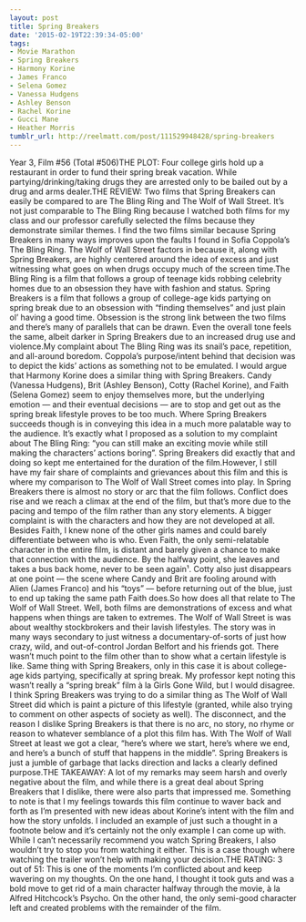 ```yaml
---
layout: post
title: Spring Breakers
date: '2015-02-19T22:39:34-05:00'
tags:
- Movie Marathon
- Spring Breakers
- Harmony Korine
- James Franco
- Selena Gomez
- Vanessa Hudgens
- Ashley Benson
- Rachel Korine
- Gucci Mane
- Heather Morris
tumblr_url: http://reelmatt.com/post/111529948428/spring-breakers
---
```

Year 3, Film #56 (Total #506)THE PLOT: Four college girls hold up a restaurant in order to fund their spring break vacation. While partying/drinking/taking drugs they are arrested only to be bailed out by a drug and arms dealer.THE REVIEW: Two films that Spring Breakers can easily be compared to are The Bling Ring and The Wolf of Wall Street. It’s not just comparable to The Bling Ring because I watched both films for my class and our professor carefully selected the films because they demonstrate similar themes. I find the two films similar because Spring Breakers in many ways improves upon the faults I found in Sofia Coppola’s The Bling Ring. The Wolf of Wall Street factors in because it, along with Spring Breakers, are highly centered around the idea of excess and just witnessing what goes on when drugs occupy much of the screen time.The Bling Ring is a film that follows a group of teenage kids robbing celebrity homes due to an obsession they have with fashion and status. Spring Breakers is a film that follows a group of college-age kids partying on spring break due to an obsession with “finding themselves” and just plain ol’ having a good time. Obsession is the strong link between the two films and there’s many of parallels that can be drawn. Even the overall tone feels the same, albeit darker in Spring Breakers due to an increased drug use and violence.My complaint about The Bling Ring was its snail’s pace, repetition, and all-around boredom. Coppola’s purpose/intent behind that decision was to depict the kids’ actions as something not to be emulated. I would argue that Harmony Korine does a similar thing with Spring Breakers. Candy (Vanessa Hudgens), Brit (Ashley Benson), Cotty (Rachel Korine), and Faith (Selena Gomez) seem to enjoy themselves more, but the underlying emotion — and their eventual decisions — are to stop and get out as the spring break lifestyle proves to be too much. Where Spring Breakers succeeds though is in conveying this idea in a much more palatable way to the audience. It’s exactly what I proposed as a solution to my complaint about The Bling Ring: “you can still make an exciting movie while still making the characters’ actions boring”. Spring Breakers did exactly that and doing so kept me entertained for the duration of the film.However, I still have my fair share of complaints and grievances about this film and this is where my comparison to The Wolf of Wall Street comes into play. In Spring Breakers there is almost no story or arc that the film follows. Conflict does rise and we reach a climax at the end of the film, but that’s more due to the pacing and tempo of the film rather than any story elements. A bigger complaint is with the characters and how they are not developed at all. Besides Faith, I knew none of the other girls names and could barely differentiate between who is who. Even Faith, the only semi-relatable character in the entire film, is distant and barely given a chance to make that connection with the audience. By the halfway point, she leaves and takes a bus back home, never to be seen again¹. Cotty also just disappears at one point — the scene where Candy and Brit are fooling around with Alien (James Franco) and his “toys” — before returning out of the blue, just to end up taking the same path Faith does.So how does all that relate to The Wolf of Wall Street. Well, both films are demonstrations of excess and what happens when things are taken to extremes. The Wolf of Wall Street is was about wealthy stockbrokers and their lavish lifestyles. The story was in many ways secondary to just witness a documentary-of-sorts of just how crazy, wild, and out-of-control Jordan Belfort and his friends got. There wasn’t much point to the film other than to show what a certain lifestyle is like. Same thing with Spring Breakers, only in this case it is about college-age kids partying, specifically at spring break. My professor kept noting this wasn’t really a “spring break” film à la Girls Gone Wild, but I would disagree. I think Spring Breakers was trying to do a similar thing as The Wolf of Wall Street did which is paint a picture of this lifestyle (granted, while also trying to comment on other aspects of society as well). The disconnect, and the reason I dislike Spring Breakers is that there is no arc, no story, no rhyme or reason to whatever semblance of a plot this film has. With The Wolf of Wall Street at least we got a clear, “here’s where we start, here’s where we end, and here’s a bunch of stuff that happens in the middle”. Spring Breakers is just a jumble of garbage that lacks direction and lacks a clearly defined purpose.THE TAKEAWAY: A lot of my remarks may seem harsh and overly negative about the film, and while there is a great deal about Spring Breakers that I dislike, there were also parts that impressed me. Something to note is that I my feelings towards this film continue to waver back and forth as I’m presented with new ideas about Korine’s intent with the film and how the story unfolds. I included an example of just such a thought in a footnote below and it’s certainly not the only example I can come up with. While I can’t necessarily recommend you watch Spring Breakers, I also wouldn’t try to stop you from watching it either. This is a case though where watching the trailer won’t help with making your decision.THE RATING: 3 out of 51: This is one of the moments I’m conflicted about and keep wavering on my thoughts. On the one hand, I thought it took guts and was a bold move to get rid of a main character halfway through the movie, à la Alfred Hitchcock’s Psycho. On the other hand, the only semi-good character left and created problems with the remainder of the film.
